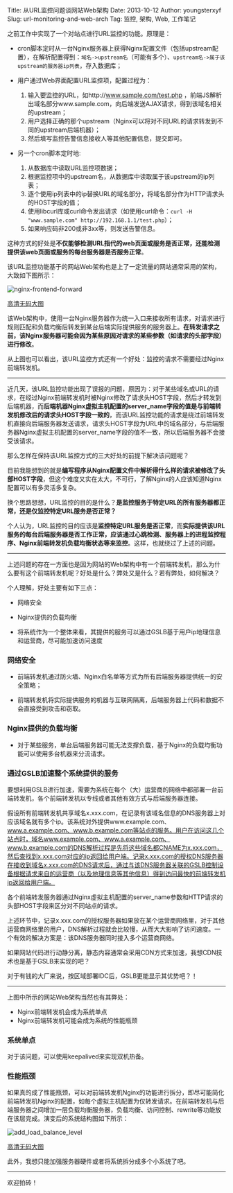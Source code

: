 Title: 从URL监控问题谈网站Web架构
Date: 2013-10-12
Author: youngsterxyf
Slug: url-monitoring-and-web-arch
Tag: 监控, 架构, Web, 工作笔记

之前工作中实现了一个对站点进行URL监控的功能。原理是：

- cron脚本定时从一台Nginx服务器上获得Nginx配置文件（包括upstream配置），在解析配置得到：`域名->upstream名`（可能有多个）、`upstream名->属于该upstream的服务器ip列表`，存入数据库；

- 用户通过Web界面配置URL监控项，配置过程为：

  1. 输入要监控的URL，如http://www.sample.com/test.php ，前端JS解析出域名部分www.sample.com，向后端发送AJAX请求，得到该域名相关的upstream；
  2. 用户选择正确的那个upstream（Nginx可以将对不同URL的请求转发到不同的upstream后端机器）；
  3. 然后填写监控告警信息接收人等其他配置信息，提交即可。

- 另一个cron脚本定时地:

  1. 从数据库中读取URL监控项数据；
  2. 根据监控项中的upstream名，从数据库中读取属于该upstream的ip列表；
  3. 逐个使用ip列表中的ip替换URL的域名部分，将域名部分作为HTTP请求头的HOST字段的值；
  4. 使用libcurl库或curl命令发出请求（如使用curl命令：`curl -H "www.sample.com" http://192.168.1.1/test.php`）；
  5. 如果响应码非200或非3xx等，则发送告警信息。

这种方式的好处是**不仅能够检测URL指代的web页面或服务是否正常，还能检测提供该web页面或服务的每台服务器是否服务正常**。

该URL监控功能基于的网站Web架构也是上了一定流量的网站通常采用的架构，大致如下图所示：

![nginx-frontend-forward](/assets/uploads/pics/nginx_frontend_forward.png)

[高清无码大图](/assets/uploads/pics/nginx_frontend_forward.png)

该Web架构中，使用一台Nginx服务器作为统一入口来接收所有请求，对请求进行规则匹配和负载均衡后转发到某台后端实际提供服务的服务器上。**在转发请求之前，该Nginx服务器可能会因为某些原因对请求的某些参数（如请求的头部字段）进行修改**。

从上图也可以看出，该URL监控方式还有一个好处：监控的请求不需要经过Nginx前端转发机。

------

近几天，该URL监控功能出现了误报的问题，原因为：对于某些域名或URL的请求，在经过Nginx前端转发机时被Nginx修改了请求头HOST字段，然后才转发到后端机器，而**后端机器Nginx虚拟主机配置的server\_name字段的值是与前端转发机修改后的请求头HOST字段一致的**，而该URL监控功能的请求是绕过前端转发机直接向后端服务器发送请求，请求头HOST字段为URL中的域名部分，与后端服务器Nginx虚拟主机配置的server_name字段的值不一致，所以后端服务器不会接受该请求。

那么怎样在保持该URL监控方式的三大好处的前提下解决该问题呢？

目前我能想到的就是**编写程序从Nginx配置文件中解析得什么样的请求被修改了头部HOST字段**，但这个难度又实在太大，不可行，了解Nginx的人应该知道Nginx配置可以有多灵活多复杂。

换个思路想想，URL监控的目的是什么？**是监控服务于特定URL的所有服务器都正常，还是仅监控特定URL服务是否正常？**

个人认为，URL监控的目的应该是**监控特定URL服务是否正常**，而**实际提供该URL服务的每台后端服务器是否工作正常，应该通过心跳检测、服务器上的进程监控程序、Nginx前端转发机负载均衡状态等来监控**。这样，也就绕过了上述的问题。

------

上述问题的存在一方面也是因为网站的Web架构中有一个前端转发机，那么为什么要有这个前端转发机呢？好处是什么？弊处又是什么？若有弊处，如何解决？

个人理解，好处主要有如下三点：


- 网络安全

- Nginx提供的负载均衡

- 将系统作为一个整体来看，其提供的服务可以通过GSLB基于用户ip地理信息和运营商，尽可能加速访问速度


### 网络安全

- 前端转发机通过防火墙、Nginx白名单等方式为所有后端服务器提供统一的安全策略；

- 前端转发机将实际提供服务的机器与互联网隔离，后端服务器上代码和数据不会直接受到攻击和窃取。


### Nginx提供的负载均衡

- 对于某些服务，单台后端服务器可能无法支撑负载，基于Nginx的负载均衡功能可以使用多台机器来分流请求。

### 通过GSLB加速整个系统提供的服务

要想利用GSLB进行加速，需要为系统在每个（大）运营商的网络中都部署一台前端转发机，各个前端转发机以专线或者其他有效方式与后端服务器连接。

假设所有前端转发机共享域名x.xxx.com，在记录有该域名信息的DNS服务器上对应该域名就有多个ip。该系统对外提供www.example.com、www.a.example.com、www.b.example.com等站点的服务。用户在访问这几个站点时，域名www.example.com、www.a.example.com、www.b.example.com的DNS解析过程是先将这些域名都CNAME为x.xxx.com，然后查找到x.xxx.com对应的ip返回给用户端。记录x.xxx.com的授权DNS服务器在接收到域名x.xxx.com的DNS请求后，通过与该DNS服务器关联的GSLB控制设备根据请求来自的运营商（以及地理信息等其他信息）得到访问最快的前端转发机ip返回给用户端。

各个前端转发服务器通过Nginx虚拟主机配置的server_name参数和HTTP请求的头部HOST字段来区分对不同站点的请求。

上述环节中，记录x.xxx.com的授权服务器如果放在某个运营商网络里，对于其他运营商网络里的用户，DNS解析过程就会比较慢，从而大大影响了访问速度。一个有效的解决方案是：该DNS服务器同时接入多个运营商网络。

如果网站代码进行动静分离，静态内容通常会采用CDN方式来加速，我想CDN技术也是基于GSLB来实现的吧？

对于有钱的大厂来说，按区域部署IDC后，GSLB更能显示其优势吧？！

------

上图中所示的网站Web架构当然也有其弊处：

- Nginx前端转发机会成为系统单点
- Nginx前端转发机可能会成为系统的性能瓶颈


### 系统单点

对于该问题，可以使用keepalived来实现双机热备。


### 性能瓶颈

如果真的成了性能瓶颈，可以对前端转发机Nginx的功能进行拆分，即尽可能简化前端转发机Nginx的配置，如每个虚拟主机配置为仅转发请求。在前端转发机与后端服务器之间增加一层负载均衡服务器，负载均衡、访问控制、rewrite等功能放在该层完成。演变后的系统结构图如下所示：

![add_load_balance_level](/assets/uploads/pics/add_load_balance_level.png)

[高清无码大图](/assets/uploads/pics/add_load_balance_level.png)

此外，我想只能加强服务器硬件或者将系统拆分成多个小系统了吧。


------

欢迎拍砖！
